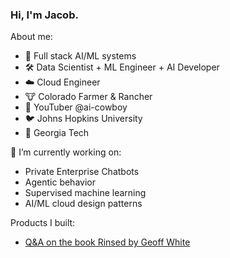### Hi, I'm Jacob.

About me:
  - 🤖 Full stack AI/ML systems 
  - 🛠️ Data Scientist + ML Engineer + AI Developer 
  - ☁️ Cloud Engineer 
  - 🐮 Colorado Farmer & Rancher 
  - 🎥 YouTuber @ai-cowboy 
  - 🐦 Johns Hopkins University 
  - 🐝 Georgia Tech 

🔭 I’m currently working on:
  - Private Enterprise Chatbots
  - Agentic behavior
  - Supervised machine learning
  - AI/ML cloud design patterns

Products I built:
  - [Q&A on the book Rinsed by Geoff White](https://rinsedgpt.com)

<!--
**jacobweiss2305/jacobweiss2305** is a ✨ _special_ ✨ repository because its `README.md` (this file) appears on your GitHub profile.

Here are some ideas to get you started:

- 
- 🌱 I’m currently learning ...
- 👯 I’m looking to collaborate on ...
- 🤔 I’m looking for help with ...
- 💬 Ask me about ...
- 📫 How to reach me: ...
- 😄 Pronouns: ...
- ⚡ Fun fact: ...
-->
